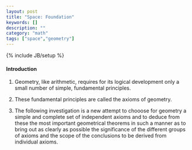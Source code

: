 ```yaml
---
layout: post
title: "Space: Foundation"
keywords: []
description: ""
category: "math"
tags: ["space","geometry"]
---
```

{% include JB/setup %}

#### Introduction
1. Geometry, like arithmetic, requires for its logical development only a small
   number of simple, fundamental principles.
2. These fundamental principles are called the axioms of geometry.


3. The following investigation is a new attempt to chooose for geometry a simple
   and complete set of independent axioms and to deduce from these the most
   important geometrical theorems in such a manner as to bring out as clearly as
   possible the significance of the different groups of axioms and the scope of
   the conclusions to be derived from individual axioms.
